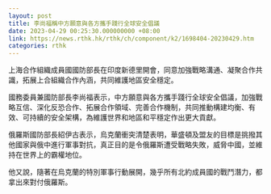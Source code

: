 ```yaml
---
layout: post
title: 李尚福稱中方願意與各方攜手踐行全球安全倡議
date: 2023-04-29 00:25:30.000000000 +08:00
link: https://news.rthk.hk/rthk/ch/component/k2/1698404-20230429.htm
categories: rthk
---
```


上海合作組織成員國國防部長在印度新德里開會，同意加強戰略溝通、凝聚合作共識，拓展上合組織合作內涵，共同維護地區安全穩定。

國務委員兼國防部長李尚福表示，中方願意與各方攜手踐行全球安全倡議，加強戰略互信、深化反恐合作、拓展合作領域、完善合作機制，共同推動構建均衡、有效、可持續的安全架構，為維護世界和地區和平穩定作出更大貢獻。

俄羅斯國防部長紹伊古表示，烏克蘭衝突清楚表明，華盛頓及盟友的目標是挑撥其他國家與俄中進行軍事對抗，真正目的是令俄羅斯遭受戰略失敗，威脅中國，並維持在世界上的霸權地位。

他又說，隨著在烏克蘭的特別軍事行動展開，幾乎所有北約成員國的戰鬥潛力，都拿出來對付俄羅斯。
